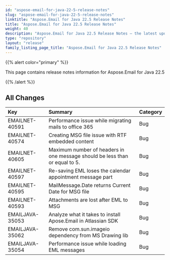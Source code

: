```yaml
---
id: "aspose-email-for-java-22-5-release-notes"
slug: "aspose-email-for-java-22-5-release-notes"
linktitle: "Aspose.Email for Java 22.5 Release Notes"
title: "Aspose.Email for Java 22.5 Release Notes"
weight: 40
description: "Aspose.Email for Java 22.5 Release Notes – the latest updates and fixes."
type: "repository"
layout: "release"
family_listing_page_title: "Aspose.Email for Java 22.5 Release Notes"
---
```


{{% alert color="primary" %}} 

This page contains release notes information for Aspose.Email for Java 22.5

{{% /alert %}} 
## **All Changes**

|**Key**|**Summary**|**Category**|
| :- | :- | :- |
|EMAILNET-40591|Performance issue while migrating mails to office 365|Bug|
|EMAILNET-40574|Creating MSG file issue with RTF embedded content|Bug|
|EMAILNET-40605|Maximum number of headers in one message should be less than or equal to 5.|Bug|
|EMAILNET-40597|Re-saving EML loses the calendar appointment message part|Bug|
|EMAILNET-40595|MailMessage.Date returns Current Date for MSG file|Bug|
|EMAILNET-40593|Attachments are lost after EML to MSG|Bug|
|EMAILJAVA-35053|Analyze what it takes to install Apose.Email in Atlassian SDK|Bug|
|EMAILJAVA-35062|Remove com.sun.imageio dependency from MS Drawing lib|Bug|
|EMAILJAVA-35054|Performance issue while loading EML messages|Bug|
